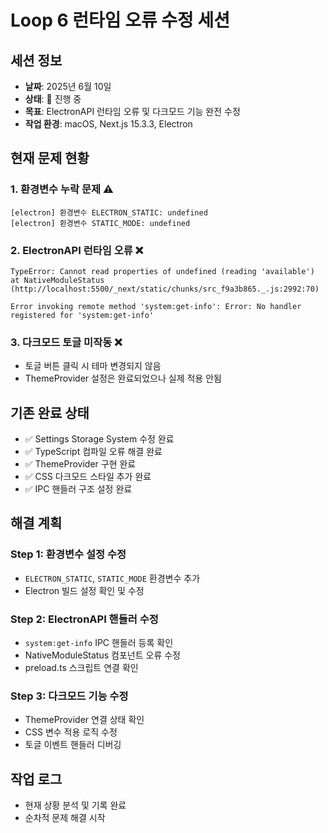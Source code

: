 # Loop 6 런타임 오류 수정 세션

## 세션 정보
- **날짜**: 2025년 6월 10일
- **상태**: 🔄 진행 중
- **목표**: ElectronAPI 런타임 오류 및 다크모드 기능 완전 수정
- **작업 환경**: macOS, Next.js 15.3.3, Electron

## 현재 문제 현황

### 1. 환경변수 누락 문제 ⚠️
```
[electron] 환경변수 ELECTRON_STATIC: undefined
[electron] 환경변수 STATIC_MODE: undefined
```

### 2. ElectronAPI 런타임 오류 ❌
```
TypeError: Cannot read properties of undefined (reading 'available')
at NativeModuleStatus (http://localhost:5500/_next/static/chunks/src_f9a3b865._.js:2992:70)

Error invoking remote method 'system:get-info': Error: No handler registered for 'system:get-info'
```

### 3. 다크모드 토글 미작동 ❌
- 토글 버튼 클릭 시 테마 변경되지 않음
- ThemeProvider 설정은 완료되었으나 실제 적용 안됨

## 기존 완료 상태
- ✅ Settings Storage System 수정 완료
- ✅ TypeScript 컴파일 오류 해결 완료
- ✅ ThemeProvider 구현 완료
- ✅ CSS 다크모드 스타일 추가 완료
- ✅ IPC 핸들러 구조 설정 완료

## 해결 계획

### Step 1: 환경변수 설정 수정
- `ELECTRON_STATIC`, `STATIC_MODE` 환경변수 추가
- Electron 빌드 설정 확인 및 수정

### Step 2: ElectronAPI 핸들러 수정
- `system:get-info` IPC 핸들러 등록 확인
- NativeModuleStatus 컴포넌트 오류 수정
- preload.ts 스크립트 연결 확인

### Step 3: 다크모드 기능 수정
- ThemeProvider 연결 상태 확인
- CSS 변수 적용 로직 수정
- 토글 이벤트 핸들러 디버깅

## 작업 로그
- 현재 상황 분석 및 기록 완료
- 순차적 문제 해결 시작
